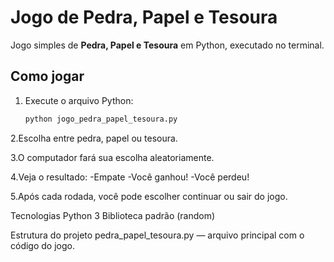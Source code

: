 # Jogo de Pedra, Papel e Tesoura
Jogo simples de **Pedra, Papel e Tesoura** em Python, executado no terminal.

## Como jogar

1. Execute o arquivo Python:
   ```bash
   python jogo_pedra_papel_tesoura.py

2.Escolha entre pedra, papel ou tesoura.

3.O computador fará sua escolha aleatoriamente.

4.Veja o resultado:
-Empate
-Você ganhou!
-Você perdeu!

5.Após cada rodada, você pode escolher continuar ou sair do jogo.

Tecnologias
Python 3
Biblioteca padrão (random)

Estrutura do projeto
pedra_papel_tesoura.py — arquivo principal com o código do jogo.
